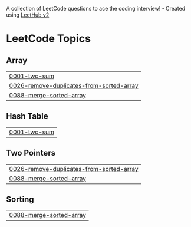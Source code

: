 A collection of LeetCode questions to ace the coding interview! - Created using [LeetHub v2](https://github.com/arunbhardwaj/LeetHub-2.0)
<!---LeetCode Topics Start-->
# LeetCode Topics
## Array
|  |
| ------- |
| [0001-two-sum](https://github.com/cookiepingyen/LeeCode_Practice/tree/master/0001-two-sum) |
| [0026-remove-duplicates-from-sorted-array](https://github.com/cookiepingyen/LeeCode_Practice/tree/master/0026-remove-duplicates-from-sorted-array) |
| [0088-merge-sorted-array](https://github.com/cookiepingyen/LeeCode_Practice/tree/master/0088-merge-sorted-array) |
## Hash Table
|  |
| ------- |
| [0001-two-sum](https://github.com/cookiepingyen/LeeCode_Practice/tree/master/0001-two-sum) |
## Two Pointers
|  |
| ------- |
| [0026-remove-duplicates-from-sorted-array](https://github.com/cookiepingyen/LeeCode_Practice/tree/master/0026-remove-duplicates-from-sorted-array) |
| [0088-merge-sorted-array](https://github.com/cookiepingyen/LeeCode_Practice/tree/master/0088-merge-sorted-array) |
## Sorting
|  |
| ------- |
| [0088-merge-sorted-array](https://github.com/cookiepingyen/LeeCode_Practice/tree/master/0088-merge-sorted-array) |
<!---LeetCode Topics End-->